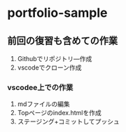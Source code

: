 # portfolio-sample

## 前回の復習も含めての作業
  1. Githubでリポジトリ―作成
  2. vscodeでクローン作成

### vscodee上での作業
  1. mdファイルの編集
  2. Topページのindex.htmlを作成
  3. ステージング+コミットしてプッシュ